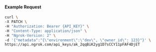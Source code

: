 <!-- Code generated for API Clients. DO NOT EDIT. -->

#### Example Request

```bash
curl \
-X PATCH \
-H "Authorization: Bearer {API_KEY}" \
-H "Content-Type: application/json" \
-H "Ngrok-Version: 2" \
-d '{"metadata":"{\"environment\":\"dev\", \"owner_id\": 123}"}' \
https://api.ngrok.com/api_keys/ak_2qqBiK2yg1D7sCCY11pFAF4DjET
```
